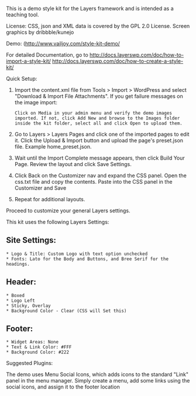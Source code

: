 This is a demo style kit for the Layers framework and is intended as a teaching tool.

License: CSS, json and XML data is covered by the GPL 2.0 License.
Screen graphics by dribbble/kunejo

Demo: (http://www.vailjoy.com/style-kit-demo/

For detailed Documentation, go to 
http://docs.layerswp.com/doc/how-to-import-a-style-kit/
http://docs.layerswp.com/doc/how-to-create-a-style-kit/

Quick Setup:

1. Import the content.xml file from Tools > Import > WordPress and select "Download & Import File Attachments". If you get failure messages on the image import:

       Click on Media in your admin menu and verify the demo images imported. If not, click Add New and browse to the Images folder inside the kit folder, select all and click Open to upload them.

2. Go to Layers > Layers Pages and click one of the imported pages to edit it. Click the Upload & Import button and upload the page's preset.json file. Example home_preset.json.

3. Wait until the Import Complete message appears, then click Build Your Page. Review the layout and click Save Settings. 

4. Click Back on the Customizer nav and expand the CSS panel. Open the css.txt file and copy the contents. Paste into the CSS panel in the Customizer and Save

5. Repeat for additional layouts.

Proceed to customize your general Layers settings.


This kit uses the following Layers Settings:
## Site Settings:

    * Logo & Title: Custom Logo with text option unchecked
    * Fonts: Lato for the Body and Buttons, and Bree Serif for the headings.

## Header:

    * Boxed
    * Logo Left
    * Sticky, Overlay
    * Background Color - Clear (CSS will Set this)

## Footer:

    * Widget Areas: None
    * Text & Link Color: #FFF
    * Background Color: #222

Suggested Plugins:

The demo uses Menu Social Icons, which adds icons to the standard "Link" panel in the menu manager. Simply create a menu, add some links using the social icons, and assign it to the footer location

 





